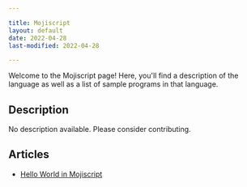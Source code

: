 ```yaml
---

title: Mojiscript
layout: default
date: 2022-04-28
last-modified: 2022-04-28

---
```


Welcome to the Mojiscript page! Here, you'll find a description of the language as well as a list of sample programs in that language.

## Description

No description available. Please consider contributing.

## Articles

- [Hello World in Mojiscript](https://sampleprograms.io/projects/hello-world/mojiscript)